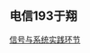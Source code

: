 电信193于翔
-
[信号与系统实践环节](https://github.com/yxsth72/yxsth72.github.io/blob/main/%E5%AE%9E%E6%8C%87%E6%95%B0%E4%BF%A1%E5%8F%B7.py)
